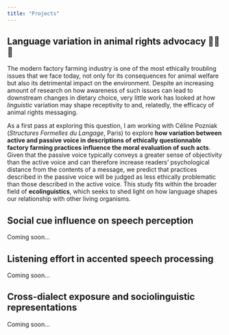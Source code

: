```yaml
---
title: "Projects"
---
```


## Language variation in animal rights advocacy 🐄🐖🐓

The modern factory farming industry is one of the most ethically troubling issues that we face today, not only for its consequences for animal welfare but also its detrimental impact on the environment. Despite an increasing amount of research on how awareness of such issues can lead to downstream changes in dietary choice, very little work has looked at how *linguistic* variation may shape receptivity to and, relatedly, the efficacy of animal rights messaging.

As a first pass at exploring this question, I am working with Céline Pozniak (*Structures Formelles du Langage*, Paris) to explore **how variation between active and passive voice in descriptions of ethically questionnable factory farming practices influence the moral evaluation of such acts**. Given that the passive voice typically conveys a greater sense of objectivity than the active voice and can therefore increase readers’ psychological distance from the contents of a message, we predict that practices described in the passive voice will be judged as less ethically problematic than those described in the active voice. This study fits within the broader field of **ecolinguistics**, which seeks to shed light on how language shapes our relationship with other living organisms.         

## Social cue influence on speech perception 

Coming soon…

## Listening effort in accented speech processing

Coming soon…

## Cross-dialect exposure and sociolinguistic representations 

Coming soon…